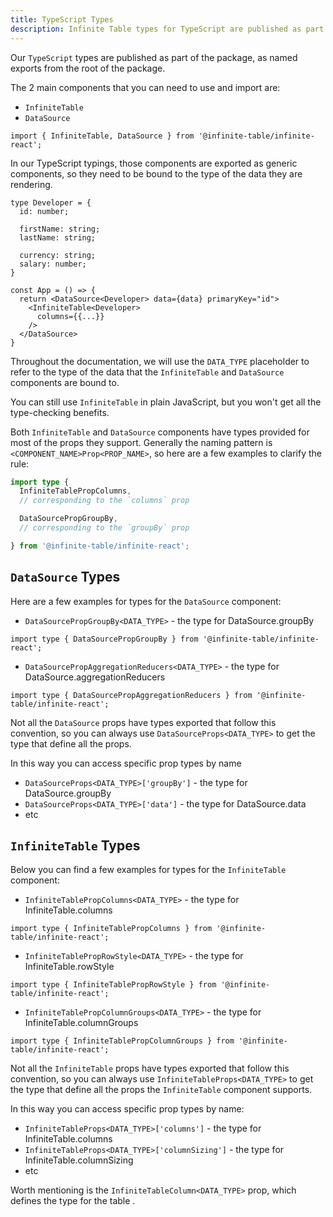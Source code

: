 ```yaml
---
title: TypeScript Types
description: Infinite Table types for TypeScript are published as part of the package, as named exports from the root of the package.
---
```


Our `TypeScript` types are published as part of the package, as named exports from the root of the package.

The 2 main components that you can need to use and import are:

- `InfiniteTable`
- `DataSource`

```tsx title=Importing_InfiniteTable_and_DataSource
import { InfiniteTable, DataSource } from '@infinite-table/infinite-react';
```

<Note>

In our TypeScript typings, those components are exported as generic components, so they need to be bound to the type of the data they are rendering.

```tsx 
type Developer = {
  id: number;

  firstName: string;
  lastName: string;

  currency: string;
  salary: number;
}

const App = () => {
  return <DataSource<Developer> data={data} primaryKey="id">
    <InfiniteTable<Developer>
      columns={{...}}
    />
  </DataSource>
}
```

Throughout the documentation, we will use the `DATA_TYPE` placeholder to refer to the type of the data that the `InfiniteTable` and `DataSource` components are bound to.

</Note>

<Note>

You can still use `InfiniteTable` in plain JavaScript, but you won't get all the type-checking benefits.

</Note>

Both `InfiniteTable` and `DataSource` components have types provided for most of the props they support. Generally the naming pattern is `<COMPONENT_NAME>Prop<PROP_NAME>`, so here are a few examples to clarify the rule:

```ts
import type {
  InfiniteTablePropColumns,
  // corresponding to the `columns` prop

  DataSourcePropGroupBy,
  // corresponding to the `groupBy` prop

} from '@infinite-table/infinite-react';
```

## `DataSource` Types

Here are a few examples for types for the `DataSource` component:

 - `DataSourcePropGroupBy<DATA_TYPE>` - the type for <DPropLink name="groupBy">DataSource.groupBy</DPropLink>
```tsx
import type { DataSourcePropGroupBy } from '@infinite-table/infinite-react';
```

 - `DataSourcePropAggregationReducers<DATA_TYPE>` - the type for <DPropLink name="aggregationReducers">DataSource.aggregationReducers</DPropLink>

```tsx
import type { DataSourcePropAggregationReducers } from '@infinite-table/infinite-react';
```

<Note>

Not all the `DataSource` props have types exported that follow this convention, so you can always use `DataSourceProps<DATA_TYPE>` to get the type that define all the props.

In this way you can access specific prop types by name

 - `DataSourceProps<DATA_TYPE>['groupBy']` - the type for <DPropLink name="groupBy">DataSource.groupBy</DPropLink>
 - `DataSourceProps<DATA_TYPE>['data']` - the type for <DPropLink name="data">DataSource.data</DPropLink>
 - etc

</Note>

## `InfiniteTable` Types

Below you can find a few examples for types for the `InfiniteTable` component:

 - `InfiniteTablePropColumns<DATA_TYPE>` - the type for <PropLink name="columns">InfiniteTable.columns</PropLink>

```tsx
import type { InfiniteTablePropColumns } from '@infinite-table/infinite-react';
```

 - `InfiniteTablePropRowStyle<DATA_TYPE>` - the type for <PropLink name="rowStyle">InfiniteTable.rowStyle</PropLink>

```tsx
import type { InfiniteTablePropRowStyle } from '@infinite-table/infinite-react';
```


- `InfiniteTablePropColumnGroups<DATA_TYPE>` - the type for <PropLink name="columnGroups">InfiniteTable.columnGroups</PropLink>

```tsx
import type { InfiniteTablePropColumnGroups } from '@infinite-table/infinite-react';
```

<Note>

Not all the `InfiniteTable` props have types exported that follow this convention, so you can always use `InfiniteTableProps<DATA_TYPE>` to get the type that define all the props the `InfiniteTable` component supports.

In this way you can access specific prop types by name:

 - `InfiniteTableProps<DATA_TYPE>['columns']` - the type for <PropLink name="columns">InfiniteTable.columns</PropLink>
 - `InfiniteTableProps<DATA_TYPE>['columnSizing']` - the type for <PropLink name="columnSizing">InfiniteTable.columnSizing</PropLink>
 - etc

</Note>

<Note>

Worth mentioning is the `InfiniteTableColumn<DATA_TYPE>` prop, which defines the type for the table <PropLink name="columns" />.

</Note>